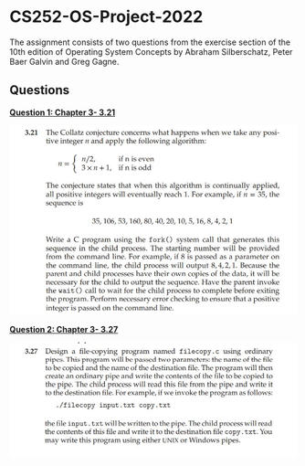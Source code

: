 # CS252-OS-Project-2022

The assignment consists of two questions from the exercise section of the 10th edition of Operating
System Concepts by Abraham Silberschatz, Peter Baer Galvin and Greg Gagne.

## Questions
**[Question 1: Chapter 3- 3.21](https://github.com/PRASANNA-416/CS252-OS-Project-2022/tree/main/Answer%20for%203.21)**

![My Remote Image](https://github.com/PRASANNA-416/CS252-OS-Project-2022/blob/main/Question321.JPG)


**[Question 2: Chapter 3- 3.27](https://github.com/PRASANNA-416/CS252-OS-Project-2022/tree/main/Answer%20for%203.27)**

![question 3.27](https://github.com/PRASANNA-416/CS252-OS-Project-2022/blob/main/Question327.JPG)
